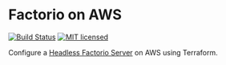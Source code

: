 # Factorio on AWS
[![Build Status](https://github.com/loshz/factorio-aws/workflows/ci/badge.svg)](https://github.com/loshz/factorio-aws/actions) [![MIT licensed](https://img.shields.io/badge/license-MIT-blue.svg)](LICENSE)

Configure a [Headless Factorio Server](https://wiki.factorio.com/Multiplayer#Dedicated.2FHeadless_server) on AWS using Terraform.
